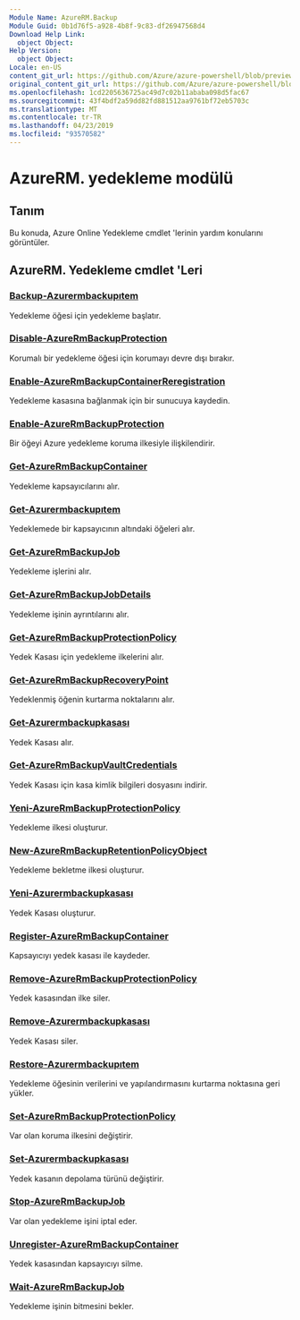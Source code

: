 ```yaml
---
Module Name: AzureRM.Backup
Module Guid: 0b1d76f5-a928-4b8f-9c83-df26947568d4
Download Help Link:
  object Object: 
Help Version:
  object Object: 
Locale: en-US
content_git_url: https://github.com/Azure/azure-powershell/blob/preview/src/ResourceManager/AzureBackup/Commands.AzureBackup/help/AzureRM.Backup.md
original_content_git_url: https://github.com/Azure/azure-powershell/blob/preview/src/ResourceManager/AzureBackup/Commands.AzureBackup/help/AzureRM.Backup.md
ms.openlocfilehash: 1cd2205636725ac49d7c02b11ababa098d5fac67
ms.sourcegitcommit: 43f4bdf2a59dd82fd881512aa9761bf72eb5703c
ms.translationtype: MT
ms.contentlocale: tr-TR
ms.lasthandoff: 04/23/2019
ms.locfileid: "93570582"
---
```

# AzureRM. yedekleme modülü
## Tanım
Bu konuda, Azure Online Yedekleme cmdlet 'lerinin yardım konularını görüntüler.

## AzureRM. Yedekleme cmdlet 'Leri
### [Backup-Azurermbackupıtem](Backup-AzureRmBackupItem.md)
Yedekleme öğesi için yedekleme başlatır.

### [Disable-AzureRmBackupProtection](Disable-AzureRmBackupProtection.md)
Korumalı bir yedekleme öğesi için korumayı devre dışı bırakır.

### [Enable-AzureRmBackupContainerReregistration](Enable-AzureRmBackupContainerReregistration.md)
Yedekleme kasasına bağlanmak için bir sunucuya kaydedin.

### [Enable-AzureRmBackupProtection](Enable-AzureRmBackupProtection.md)
Bir öğeyi Azure yedekleme koruma ilkesiyle ilişkilendirir.

### [Get-AzureRmBackupContainer](Get-AzureRmBackupContainer.md)
Yedekleme kapsayıcılarını alır.

### [Get-Azurermbackupıtem](Get-AzureRmBackupItem.md)
Yedeklemede bir kapsayıcının altındaki öğeleri alır.

### [Get-AzureRmBackupJob](Get-AzureRmBackupJob.md)
Yedekleme işlerini alır.

### [Get-AzureRmBackupJobDetails](Get-AzureRmBackupJobDetails.md)
Yedekleme işinin ayrıntılarını alır.

### [Get-AzureRmBackupProtectionPolicy](Get-AzureRmBackupProtectionPolicy.md)
Yedek Kasası için yedekleme ilkelerini alır.

### [Get-AzureRmBackupRecoveryPoint](Get-AzureRmBackupRecoveryPoint.md)
Yedeklenmiş öğenin kurtarma noktalarını alır.

### [Get-Azurermbackupkasası](Get-AzureRmBackupVault.md)
Yedek Kasası alır.

### [Get-AzureRmBackupVaultCredentials](Get-AzureRmBackupVaultCredentials.md)
Yedek Kasası için kasa kimlik bilgileri dosyasını indirir.

### [Yeni-AzureRmBackupProtectionPolicy](New-AzureRmBackupProtectionPolicy.md)
Yedekleme ilkesi oluşturur.

### [New-AzureRmBackupRetentionPolicyObject](New-AzureRmBackupRetentionPolicyObject.md)
Yedekleme bekletme ilkesi oluşturur.

### [Yeni-Azurermbackupkasası](New-AzureRmBackupVault.md)
Yedek Kasası oluşturur.

### [Register-AzureRmBackupContainer](Register-AzureRmBackupContainer.md)
Kapsayıcıyı yedek kasası ile kaydeder.

### [Remove-AzureRmBackupProtectionPolicy](Remove-AzureRmBackupProtectionPolicy.md)
Yedek kasasından ilke siler.

### [Remove-Azurermbackupkasası](Remove-AzureRmBackupVault.md)
Yedek Kasası siler.

### [Restore-Azurermbackupıtem](Restore-AzureRmBackupItem.md)
Yedekleme öğesinin verilerini ve yapılandırmasını kurtarma noktasına geri yükler.

### [Set-AzureRmBackupProtectionPolicy](Set-AzureRmBackupProtectionPolicy.md)
Var olan koruma ilkesini değiştirir.

### [Set-Azurermbackupkasası](Set-AzureRmBackupVault.md)
Yedek kasanın depolama türünü değiştirir.

### [Stop-AzureRmBackupJob](Stop-AzureRmBackupJob.md)
Var olan yedekleme işini iptal eder.

### [Unregister-AzureRmBackupContainer](Unregister-AzureRmBackupContainer.md)
Yedek kasasından kapsayıcıyı silme.

### [Wait-AzureRmBackupJob](Wait-AzureRmBackupJob.md)
Yedekleme işinin bitmesini bekler.


